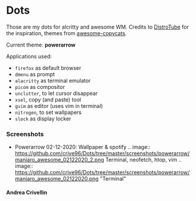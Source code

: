 # Dots

Those are my dots for alcritty and awesome WM.
Credits to [DistroTube](https://www.youtube.com/channel/UCVls1GmFKf6WlTraIb_IaJg) for the inspiration, themes from [awesome-copycats](https://github.com/lcpz/awesome-copycats).

Current theme: **powerarrow**

Applications used:
* `firefox` as default browser
* `dmenu` as prompt
* `alacritty` as terminal emulator
* `picom` as compositor
* `unclutter`, to let cursor disappear
* `xsel`, copy (and paste) tool
* `gvim` as editor (uses vim in terminal)
* `nitrogen`, to set wallpapers
* `slock` as display locker

### Screenshots
* Powerarrow 02-12-2020:
Wallpaper & spotify
.. image:: https://github.com/crive96/Dots/tree/master/screenshots/powerarrow/manjaro_awesome_02122020_2.png
Terminal, neofetch, htop, vim
.. image:: https://github.com/crive96/Dots/tree/master/screenshots/powerarrow/manjaro_awesome_02122020.png "Terminal"

#### Andrea Crivellin
